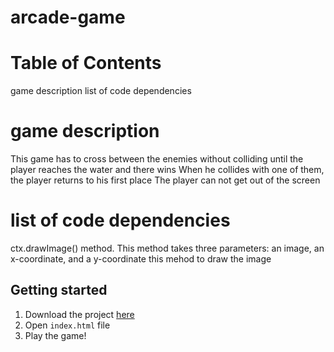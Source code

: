 # arcade-game
# Table of Contents
game description
list of code dependencies


# game description
This game has to cross between the enemies without colliding until the player reaches the water and there wins
When he collides with one of them, the player returns to his first place
The player can not get out of the screen

# list of code dependencies
ctx.drawImage() method. This method takes three parameters: an image, an x-coordinate, and a y-coordinate
this mehod to draw the image
## Getting started
1. Download the project [here](https://github.com/sara-hakeem/arcade-game)
2. Open `index.html` file
3. Play the game!
